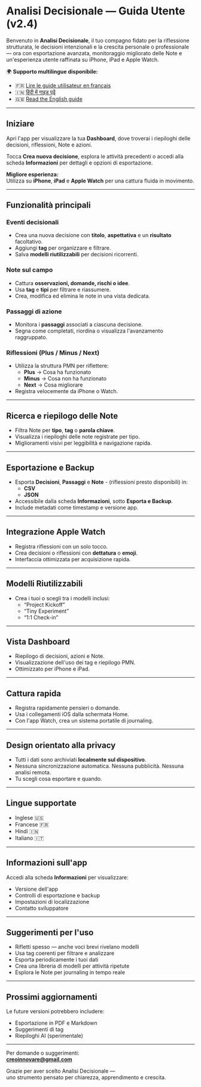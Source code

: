 
# Analisi Decisionale — Guida Utente (v2.4)

Benvenuto in **Analisi Decisionale**, il tuo compagno fidato per la riflessione strutturata, le decisioni intenzionali e la crescita personale o professionale — ora con esportazione avanzata, monitoraggio migliorato delle Note e un'esperienza utente raffinata su iPhone, iPad e Apple Watch.

🌍 **Supporto multilingue disponibile:**
- 🇫🇷 [Lire le guide utilisateur en français](user-guide.fr.md)  
- 🇮🇳 [हिंदी में गाइड पढ़ें](user-guide.hi.md)  
- 🇬🇧 [Read the English guide](user-guide.en.md)

---

## Iniziare

Apri l'app per visualizzare la tua **Dashboard**, dove troverai i riepiloghi delle decisioni, riflessioni, Note e azioni.

Tocca **Crea nuova decisione**, esplora le attività precedenti o accedi alla scheda **Informazioni** per dettagli e opzioni di esportazione.

**Migliore esperienza:**  
Utilizza su **iPhone**, **iPad** e **Apple Watch** per una cattura fluida in movimento.

---

## Funzionalità principali

### Eventi decisionali
- Crea una nuova decisione con **titolo**, **aspettativa** e un **risultato** facoltativo.
- Aggiungi **tag** per organizzare e filtrare.
- Salva **modelli riutilizzabili** per decisioni ricorrenti.

### Note sul campo
- Cattura **osservazioni, domande, rischi o idee**.
- Usa **tag** e **tipi** per filtrare e riassumere.
- Crea, modifica ed elimina le note in una vista dedicata.

### Passaggi di azione
- Monitora i **passaggi** associati a ciascuna decisione.
- Segna come completati, riordina o visualizza l'avanzamento raggruppato.

### Riflessioni (Plus / Minus / Next)
- Utilizza la struttura PMN per riflettere:
  - **Plus** → Cosa ha funzionato  
  - **Minus** → Cosa non ha funzionato  
  - **Next** → Cosa migliorare
- Registra velocemente da iPhone o Watch.

---

## Ricerca e riepilogo delle Note

- Filtra Note per **tipo**, **tag** o **parola chiave**.
- Visualizza i riepiloghi delle note registrate per tipo.
- Miglioramenti visivi per leggibilità e navigazione rapida.

---

## Esportazione e Backup

- Esporta **Decisioni**, **Passaggi** e **Note** - (riflessioni presto disponibili) in:
  - **CSV**
  - **JSON**
- Accessibile dalla scheda **Informazioni**, sotto **Esporta e Backup**.
- Include metadati come timestamp e versione app.

---

## Integrazione Apple Watch

- Registra riflessioni con un solo tocco.
- Crea decisioni o riflessioni con **dettatura** o **emoji**.
- Interfaccia ottimizzata per acquisizione rapida.

---

## Modelli Riutilizzabili

- Crea i tuoi o scegli tra i modelli inclusi:
  - “Project Kickoff”  
  - “Tiny Experiment”  
  - “1:1 Check-in”

---

## Vista Dashboard

- Riepilogo di decisioni, azioni e Note.
- Visualizzazione dell'uso dei tag e riepilogo PMN.
- Ottimizzato per iPhone e iPad.

---

## Cattura rapida

- Registra rapidamente pensieri o domande.
- Usa i collegamenti iOS dalla schermata Home.
- Con l'app Watch, crea un sistema portatile di journaling.

---

## Design orientato alla privacy

- Tutti i dati sono archiviati **localmente sul dispositivo**.
- Nessuna sincronizzazione automatica. Nessuna pubblicità. Nessuna analisi remota.
- Tu scegli cosa esportare e quando.

---

## Lingue supportate

- Inglese 🇺🇸  
- Francese 🇫🇷  
- Hindi 🇮🇳  
- Italiano 🇮🇹  

---

## Informazioni sull'app

Accedi alla scheda **Informazioni** per visualizzare:
- Versione dell'app  
- Controlli di esportazione e backup  
- Impostazioni di localizzazione  
- Contatto sviluppatore

---

## Suggerimenti per l'uso

- Rifletti spesso — anche voci brevi rivelano modelli  
- Usa tag coerenti per filtrare e analizzare  
- Esporta periodicamente i tuoi dati  
- Crea una libreria di modelli per attività ripetute  
- Esplora le Note per journaling in tempo reale

---

## Prossimi aggiornamenti

Le future versioni potrebbero includere:
- Esportazione in PDF e Markdown  
- Suggerimenti di tag  
- Riepiloghi AI (sperimentale)

---

Per domande o suggerimenti:  
**creoinnovare@gmail.com**

Grazie per aver scelto Analisi Decisionale —  
uno strumento pensato per chiarezza, apprendimento e crescita.
